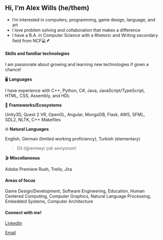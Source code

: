## Hi, I’m Alex Wills (he/them)
- I’m interested in computers, programming, game design, language, and art
- I love problem solving and collaboration that makes a difference
- I have a B.A. in Computer Science with a Rhetoric and Writing secondary field from NCF💻🪶

#### Skills and familiar technologies
I am passionate about growing and learning new technologies if given a chance!

🖥️ **Languages** 

I have experience with C++, Python, C#, Java, JavaScript/TypeScript, HTML, CSS, Assembly, and HDL

🌿 **Frameworks/Ecosystems**

Unity3D, Quest 2 VR, OpenGL, Angular, MongoDB, Flask, AWS, SFML, SDL2, NLTK, C++ Makefiles

🌐 **Natural Languages**

English, German (limited working proficiency), Turkish (elementary)
> Dil öğrenmeyi çok seviyorum!

🎬 **Miscellaneous**

Adobe Premiere Rush, Trello, Jira


#### Areas of focus

Game Design/Development, Software Engineering, Education, Human Centered Computing, Computer Graphics, Natural Language Processing, Embedded Systems, Computer Architecture

#### Connect with me!
[LinkedIn](https://www.linkedin.com/in/alexanderwills37/)

[Email](mailto:alexanderwills37@gmail.com)

<!---
AlexWills37/AlexWills37 is a ✨ special ✨ repository because its `README.md` (this file) appears on your GitHub profile.
You can click the Preview link to take a look at your changes.
--->
